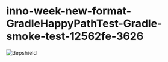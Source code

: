# inno-week-new-format-GradleHappyPathTest-Gradle-smoke-test-12562fe-3626

![depshield](https://cpeters1.dev.depshield.sonatype.org/badges/depshield-testing/inno-week-new-format-GradleHappyPathTest-Gradle-smoke-test-12562fe-3626/depshield.svg)